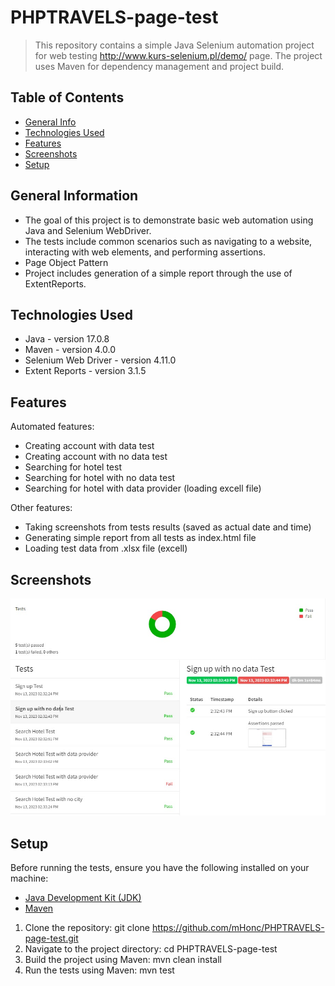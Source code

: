 # PHPTRAVELS-page-test
> This repository contains a simple Java Selenium automation project for web testing http://www.kurs-selenium.pl/demo/ page. The project uses Maven for dependency management and project build.

## Table of Contents
* [General Info](#general-information)
* [Technologies Used](#technologies-used)
* [Features](#features)
* [Screenshots](#screenshots)
* [Setup](#setup)


## General Information
- The goal of this project is to demonstrate basic web automation using Java and Selenium WebDriver. 
- The tests include common scenarios such as navigating to a website, interacting with web elements, and performing assertions.
- Page Object Pattern
- Project includes generation of a simple report through the use of ExtentReports.


## Technologies Used
- Java - version 17.0.8
- Maven - version 4.0.0
- Selenium Web Driver - version 4.11.0
- Extent Reports - version 3.1.5


## Features
Automated features:
- Creating account with data test
- Creating account with no data test
- Searching for hotel test
- Searching for hotel with no data test
- Searching for hotel with data provider (loading excell file)

Other features:
- Taking screenshots from tests results (saved as actual date and time)
- Generating simple report from all tests as index.html file
- Loading test data from .xlsx file (excell)


## Screenshots
![Example screenshot](src/test/resources/screenshots/report1.jpg)


## Setup
Before running the tests, ensure you have the following installed on your machine:
- [Java Development Kit (JDK)](https://www.oracle.com/java/technologies/javase-downloads.html)
- [Maven](https://maven.apache.org/download.cgi)

1. Clone the repository: git clone https://github.com/mHonc/PHPTRAVELS-page-test.git
2. Navigate to the project directory: cd PHPTRAVELS-page-test
3. Build the project using Maven: mvn clean install
4. Run the tests using Maven: mvn test

